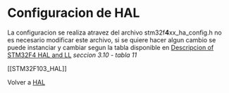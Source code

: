# Configuracion de HAL

La configuracion se realiza atravez del archivo stm32f**4**xx_ha_config.h no es necesario modificar este archivo, si se quiere hacer algun cambio se puede instanciar y cambiar segun la tabla disponible en [Descripcion of STM32F4 HAL and LL](https://www.st.com/resource/en/user_manual/um1725-description-of-stm32f4-hal-and-lowlayer-drivers-stmicroelectronics.pdf) *seccion 3.10 - tabla 11*

[[STM32F103_HAL]]

Volver a [HAL](HAL.md)
